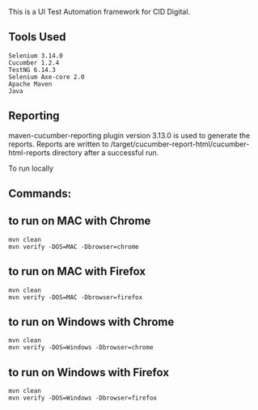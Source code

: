 This is a UI Test Automation framework for CID Digital. 


## Tools Used
```
Selenium 3.14.0
Cucumber 1.2.4
TestNG 6.14.3
Selenium Axe-core 2.0
Apache Maven 
Java 
```

## Reporting

maven-cucumber-reporting plugin version 3.13.0 is used to generate the reports. 
Reports are written to /target/cucumber-report-html/cucumber-html-reports directory after a successful run.

To run locally 
## Commands:

## to run on MAC with Chrome
```
mvn clean
mvn verify -DOS=MAC -Dbrowser=chrome
```
## to run on MAC with Firefox
```
mvn clean
mvn verify -DOS=MAC -Dbrowser=firefox
```
## to run on Windows with Chrome
```
mvn clean
mvn verify -DOS=Windows -Dbrowser=chrome
```

## to run on Windows with Firefox
```
mvn clean
mvn verify -DOS=Windows -Dbrowser=firefox
```
